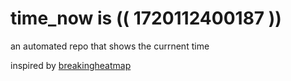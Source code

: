 # time_now is (( 1720112400187 ))

an automated repo that shows the currnent time

inspired by [breakingheatmap](https://github.com/breakingheatmap/breakingheatmap)